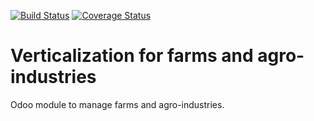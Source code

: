 [![Build Status](https://travis-ci.org/OCA/vertical-agriculture.svg?branch=12.0)](https://travis-ci.org/OCA/vertical-agriculture)
[![Coverage Status](https://coveralls.io/repos/OCA/vertical-agriculture/badge.png?branch=12.0)](https://coveralls.io/r/OCA/vertical-agriculture?branch=12.0)

# Verticalization for farms and agro-industries

Odoo module to manage farms and agro-industries.


